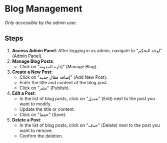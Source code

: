 # Blog Management

*Only accessible by the admin user.*

## Steps

1. **Access Admin Panel**: After logging in as admin, navigate to "لوحة التحكم" (Admin Panel).
2. **Manage Blog Posts**:
   - Click on "إدارة المدونة" (Manage Blog).
3. **Create a New Post**:
   - Click on "إضافة مقال جديد" (Add New Post).
   - Enter the title and content of the blog post.
   - Click on "نشر" (Publish).
4. **Edit a Post**:
   - In the list of blog posts, click on "تعديل" (Edit) next to the post you want to modify.
   - Update the title or content.
   - Click on "حفظ" (Save).
5. **Delete a Post**:
   - In the list of blog posts, click on "حذف" (Delete) next to the post you want to remove.
   - Confirm the deletion.